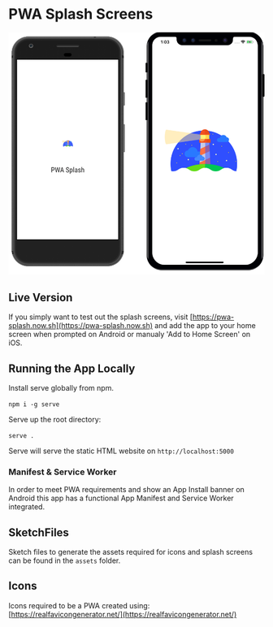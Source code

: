 # PWA Splash Screens

![PWA Splash Screens](pwa-splash-screens.png)

## Live Version

If you simply want to test out the splash screens, visit [https://pwa-splash.now.sh](https://pwa-splash.now.sh) and add the app to your home screen when prompted on Android or manualy 'Add to Home Screen' on iOS.

## Running the App Locally

Install serve globally from npm.

`npm i -g serve`

Serve up the root directory:

`serve .`

Serve will serve the static HTML website on `http://localhost:5000`

### Manifest & Service Worker

In order to meet PWA requirements and show an App Install banner on Android this app has a functional App Manifest and Service Worker integrated.

## SketchFiles

Sketch files to generate the assets required for icons and splash screens can be found in the `assets` folder.

## Icons

Icons required to be a PWA created using: [https://realfavicongenerator.net/](https://realfavicongenerator.net/)
